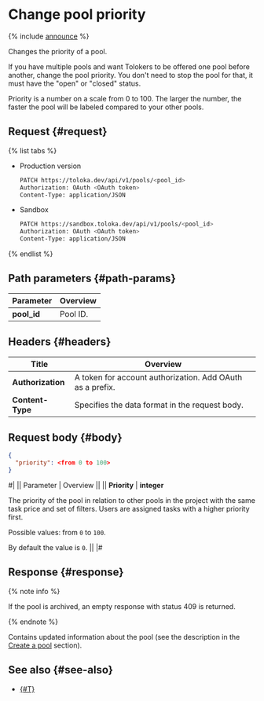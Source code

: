 # Change pool priority

{% include [announce](../_includes/announce.md) %}

Changes the priority of a pool.

If you have multiple pools and want Tolokers to be offered one pool before another, change the pool priority. You don't need to stop the pool for that, it must have the "open" or "closed" status.

Priority is a number on a scale from 0 to 100. The larger the number, the faster the pool will be labeled compared to your other pools.

## Request {#request}

{% list tabs %}

- Production version

    ```bash
    PATCH https://toloka.dev/api/v1/pools/<pool_id>
    Authorization: OAuth <OAuth token>
    Content-Type: application/JSON
    ```

- Sandbox

    ```bash
    PATCH https://sandbox.toloka.dev/api/v1/pools/<pool_id>
    Authorization: OAuth <OAuth token>
    Content-Type: application/JSON
    ```

{% endlist %}

## Path parameters {#path-params}

Parameter | Overview
----- | -----
**pool_id** | Pool ID.

## Headers {#headers}

Title | Overview
----- | -----
**Authorization** | A token for account authorization. Add OAuth as a prefix.
**Content-Type** | Specifies the data format in the request body.

## Request body {#body}

```json
{
  "priority": <from 0 to 100>
}
```

#|
|| Parameter | Overview ||
|| **Priority** | **integer**

The priority of the pool in relation to other pools in the project with the same task price and set of filters. Users are assigned tasks with a higher priority first.

Possible values: from `0` to `100`.

By default the value is `0`. ||
|#

## Response {#response}

{% note info %}

If the pool is archived, an empty response with status 409 is returned.

{% endnote %}

Contains updated information about the pool (see the description in the [Create a pool](create-pool.md#response) section).

## See also {#see-also}

- [{#T}](../../guide/concepts/pool-edit.md)